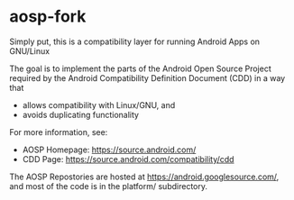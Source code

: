 # aosp-fork
Simply put, this is a compatibility layer for running Android Apps on GNU/Linux

The goal is to implement the parts of the Android Open Source Project required by the Android Compatibility Definition Document (CDD) in a way that
- allows compatibility with Linux/GNU, and
- avoids duplicating functionality

For more information, see:
- AOSP Homepage: https://source.android.com/ 
- CDD Page: https://source.android.com/compatibility/cdd 

The AOSP Repostories are hosted at https://android.googlesource.com/, and most of the code is in the platform/ subdirectory.
